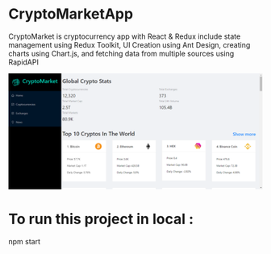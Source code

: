 # CryptoMarketApp
CryptoMarket is cryptocurrency app with React &amp; Redux include state management using Redux Toolkit, UI Creation using Ant Design, creating charts using Chart.js, and fetching data from multiple sources using RapidAPI

![alt text](https://github.com/Amira1502/CryptoMarket/blob/master/screenbud-d5313fd8-db72-4c14-bf7b-914daaa37da7.png?raw=true)

# To run this project in local :
npm start
